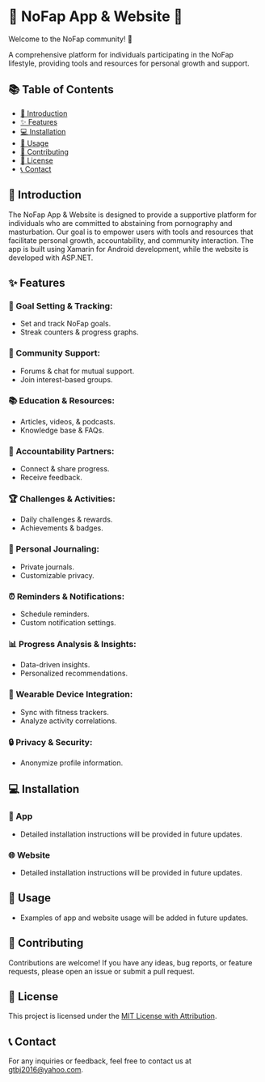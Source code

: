 <!-- Add some fun ASCII art or emojis here -->
# 🚀 NoFap App & Website 🌟

Welcome to the NoFap community! 🎉

A comprehensive platform for individuals participating in the NoFap lifestyle, providing tools and resources for personal growth and support.

## 📚 Table of Contents

- [👋 Introduction](#introduction)
- [✨ Features](#features)
- [💻 Installation](#installation)
- [🚀 Usage](#usage)
- [🎉 Contributing](#contributing)
- [📝 License](#license)
- [📞 Contact](#contact)

## 👋 Introduction

The NoFap App & Website is designed to provide a supportive platform for individuals who are committed to abstaining from pornography and masturbation. 
Our goal is to empower users with tools and resources that facilitate personal growth, accountability, and community interaction. The app is built using Xamarin for Android development, while the website is developed with ASP.NET.

## ✨ Features

### 🎯 Goal Setting & Tracking:
   - Set and track NoFap goals.
   - Streak counters & progress graphs.

### 💬 Community Support:
   - Forums & chat for mutual support.
   - Join interest-based groups.

### 📚 Education & Resources:
   - Articles, videos, & podcasts.
   - Knowledge base & FAQs.

### 🤝 Accountability Partners:
   - Connect & share progress.
   - Receive feedback.

### 🏆 Challenges & Activities:
   - Daily challenges & rewards.
   - Achievements & badges.

### 📔 Personal Journaling:
   - Private journals.
   - Customizable privacy.

### ⏰ Reminders & Notifications:
   - Schedule reminders.
   - Custom notification settings.

### 📊 Progress Analysis & Insights:
   - Data-driven insights.
   - Personalized recommendations.

### 📱 Wearable Device Integration:
   - Sync with fitness trackers.
   - Analyze activity correlations.

### 🔒 Privacy & Security:
- Anonymize profile information.

## 💻 Installation

### 📱 App

- Detailed installation instructions will be provided in future updates.

### 🌐 Website

- Detailed installation instructions will be provided in future updates.

## 🚀 Usage

- Examples of app and website usage will be added in future updates.

## 🎉 Contributing

Contributions are welcome! If you have any ideas, bug reports, or feature requests, please open an issue or submit a pull request.

## 📝 License

This project is licensed under the [MIT License with Attribution](LICENSE).

## 📞 Contact

For any inquiries or feedback, feel free to contact us at [gtbj2016@yahoo.com](mailto:gtbj2016@yahoo.com).

<!-- Add a cool animation here -->
